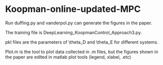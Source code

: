 # Koopman-online-updated-MPC

Run duffing.py and vanderpol.py can generate the figures in the paper.

The training file is DeepLearning_KoopmanControl_Approach3.py.

pkl files are the parameters of \theta_D and \theta_E for different systems.

Plot.m is the tool to plot data collected in .m files, but the figures shown in the paper are edited in matlab plot tools (legend, xlabel, .etc)
